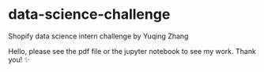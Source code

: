 # data-science-challenge
Shopify data science intern challenge
by Yuqing Zhang

Hello, please see the pdf file or the jupyter notebook to see my work. Thank you! ✨
